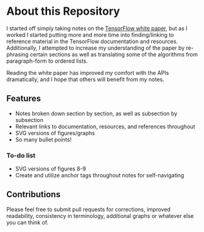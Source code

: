 # About this Repository

I started off simply taking notes on the [TensorFlow white paper](http://download.tensorflow.org/paper/whitepaper2015.pdf), but as I worked I started putting more and more time into finding/linking to reference material in the TensorFlow documentation and resources. Additionally, I attempted to increase my understanding of the paper by re-phrasing certain sections as well as translating some of the algorithms from paragraph-form to ordered lists.

Reading the white paper has improved my comfort with the APIs dramatically, and I hope that others will benefit from my notes.

## Features

* Notes broken down section by section, as well as subsection by subsection
* Relevant links to documentation, resources, and references throughout
* SVG versions of figures/graphs
* So many bullet points!

### To-do list

* SVG versions of figures 8-9
* Create and utilize anchor tags throughout notes for self-navigating

## Contributions

Please feel free to submit pull requests for corrections, improved readability, consistency in terminology, additional graphs or whatever else you can think of.
